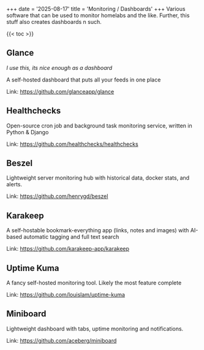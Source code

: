 +++
date = '2025-08-17'
title = 'Monitoring / Dashboards'
+++
Various software that can be used to monitor homelabs and the like. Further, this stuff also creates dashboards n such.

{{< toc >}}

## Glance
_I use this, its nice enough as a dashboard_

A self-hosted dashboard that puts all your feeds in one place 

Link: <https://github.com/glanceapp/glance>

## Healthchecks

Open-source cron job and background task monitoring service, written in Python & Django 

Link: <https://github.com/healthchecks/healthchecks>

## Beszel

Lightweight server monitoring hub with historical data, docker stats, and alerts. 

Link: <https://github.com/henrygd/beszel>

## Karakeep

A self-hostable bookmark-everything app (links, notes and images) with AI-based automatic tagging and full text search 

Link: <https://github.com/karakeep-app/karakeep>

## Uptime Kuma

A fancy self-hosted monitoring tool. Likely the most feature complete 

Link: <https://github.com/louislam/uptime-kuma>

## Miniboard

Lightweight dashboard with tabs, uptime monitoring and notifications.

Link: <https://github.com/aceberg/miniboard>
